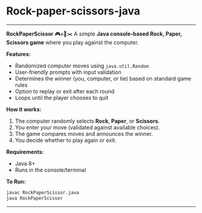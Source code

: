 # Rock-paper-scissors-java

---
**RockPaperScissor** 🎮✊📄✂️
A simple **Java console-based Rock, Paper, Scissors game** where you play against the computer.

**Features:**

* Randomized computer moves using `java.util.Random`
* User-friendly prompts with input validation
* Determines the winner (you, computer, or tie) based on standard game rules
* Option to replay or exit after each round
* Loops until the player chooses to quit

**How it works:**

1. The computer randomly selects **Rock**, **Paper**, or **Scissors**.
2. You enter your move (validated against available choices).
3. The game compares moves and announces the winner.
4. You decide whether to play again or exit.

**Requirements:**

* Java 8+
* Runs in the console/terminal

**To Run:**

```bash
javac RockPaperScissor.java
java RockPaperScissor
```

---
